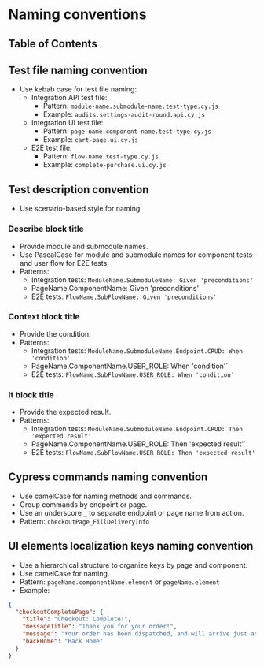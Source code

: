 # Naming conventions

## Table of Contents

## Test file naming convention

- Use kebab case for test file naming:
  - Integration API test file:
    - Pattern: `module-name.submodule-name.test-type.cy.js`
    - Example: `audits.settings-audit-round.api.cy.js`
  - Integration UI test file:
    - Pattern: `page-name.component-name.test-type.cy.js`
    - Example: `cart-page.ui.cy.js`
  - E2E test file:
    - Pattern: `flow-name.test-type.cy.js`
    - Example: `complete-purchase.ui.cy.js`

## Test description convention

- Use scenario-based style for naming.

### Describe block title

- Provide module and submodule names.
- Use PascalCase for module and submodule names for component tests and user flow for E2E tests.
- Patterns:
  - Integration tests: `ModuleName.SubmoduleName: Given 'preconditions'`
  - PageName.ComponentName: Given 'preconditions'`
  - E2E tests: `FlowName.SubFlowName: Given 'preconditions'`

### Context block title

- Provide the condition.
- Patterns:
  - Integration tests: `ModuleName.SubmoduleName.Endpoint.CRUD: When 'condition'`
  - PageName.ComponentName.USER_ROLE: When 'condition'`
  - E2E tests: `FlowName.SubFlowName.USER_ROLE: When 'condition'`

### It block title

- Provide the expected result.
- Patterns:
  - Integration tests: `ModuleName.SubmoduleName.Endpoint.CRUD: Then 'expected result'`
  - PageName.ComponentName.USER_ROLE: Then 'expected result'`
  - E2E tests: `FlowName.SubFlowName.USER_ROLE: Then 'expected result'`

## Cypress commands naming convention

- Use camelCase for naming methods and commands.
- Group commands by endpoint or page.
- Use an underscore `_` to separate endpoint or page name from action.
- Pattern: `checkoutPage_FillDeliveryInfo`

## UI elements localization keys naming convention

- Use a hierarchical structure to organize keys by page and component.
- Use camelCase for naming.
- Pattern: `pageName.componentName.element` or `pageName.element`
- Example:

```json
{
  "checkoutCompletePage": {
    "title": "Checkout: Complete!",
    "messageTitle": "Thank you for your order!",
    "message": "Your order has been dispatched, and will arrive just as fast as the pony can get there!",
    "backHome": "Back Home"
  }
}
```
